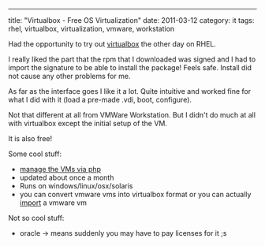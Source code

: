 ---
title: "Virtualbox - Free OS Virtualization"
date: 2011-03-12
category: it
tags: rhel, virtualbox, virtualization, vmware, workstation

Had the opportunity to try out [virtualbox](http://www.virtualbox.org/ "virtualbox") the other day on RHEL.

I really liked the part that the rpm that I downloaded was signed and I had to import the signature to be able to install the package! Feels safe. Install did not cause any other problems for me.

As far as the interface goes I like it a lot. Quite intuitive and worked fine for what I did with it (load a pre-made .vdi, boot, configure).

Not that different at all from VMWare Workstation. But I didn't do much at all with virtualbox except the initial setup of the VM.

It is also free!

Some cool stuff:

- [manage the VMs via php](http://code.google.com/p/phpvirtualbox/ "phpvirtualbox")
- updated about once a month
- Runs on windows/linux/osx/solaris
- you can convert vmware vms into virtualbox format or you can actually [import](http://www.ubuntugeek.com/howto-convert-vmware-image-to-virtualbox-image.html "convert") a vmware vm

Not so cool stuff:

- oracle -> means suddenly you may have to pay licenses for it ;s
